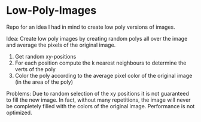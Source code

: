 # Low-Poly-Images
Repo for an idea I had in mind to create low poly versions of images.

Idea: Create low poly images by creating random polys all over the image and average the pixels of the original image.

1. Get random xy-positions
2. For each position compute the k nearest neighbours to determine the verts of the poly
3. Color the poly according to the average pixel color of the original image (in the area of the poly)

Problems:
Due to random selection of the xy positions it is not guaranteed to fill the new image. In fact, without many repetitions, the image will never be completely filled with the colors of the original image.
Performance is not optimized.
